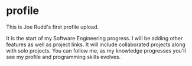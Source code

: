 # profile

This is Joe Rudd's first profile upload.

It is the start of my Software Engineering progress.
I will be adding other features as well as project links.
It will include collaborated projects along with solo projects.
You can follow me, as my knowledge progresses you'll see my profile
and programming skills evolves.


